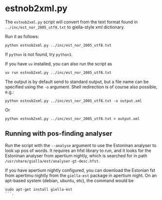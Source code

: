 # estnob2xml.py

The `estnob2xml.py` script will convert from the text format found in `../inc/est_nor_2005_utf8.txt` to giella-style xml dictionary.

Run it as follows:

```
python estnob2xml.py ../inc/est_nor_2005_utf8.txt
```

If `python` is not found, try `python3`.

If you have `uv` installed, you can also run the script as

```
uv run estnob2xml.py ../inc/est_nor_2005_utf8.txt
```

The output is by default send to standard output, but a file name
can be specified using the `-o` argument. Shell redirection is of course
also possible, e.g.:

```
python estnob2xml.py ../inc/est_nor_2005_utf8.txt -o output.xml
```

Or
```
python estnob2xml.py ../inc/est_nor_2005_utf8.txt > output.xml
```

## Running with pos-finding analyser

Run the script with the `--analyse` argument to use the Estoninan analyser to
look up pos of words. It requires an hfst library to run, and it looks
for the Estoninan analyser from apertium nightly, which is searched for in path
`/usr/share/giella/est/analyser-gt-desc.hfst`.

If you have apertium nightly configured, you can download the Estonian fst
from apertimu nightly from the `giella-est` package in apertium night. On
an apt-based system (debian, ubuntu, etc), the command would be

```
sudo apt-get install giella-est
```.
